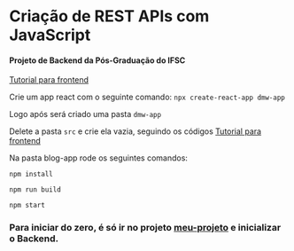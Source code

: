 # Criação de REST APIs com JavaScript
#### Projeto de Backend da Pós-Graduação do IFSC

[Tutorial para frontend][site-url]

[site-url]:https://github.com/edjandir/react-tutorial


Crie um app react com o seguinte comando:
`npx create-react-app dmw-app`

Logo após será criado uma pasta `dmw-app`

Delete a pasta `src` e crie ela vazia, seguindo os códigos [Tutorial para frontend](https://github.com/edjandir/react-tutorial)


Na pasta blog-app rode os seguintes comandos:

`npm install`

`npm run build`

`npm start`

### Para iniciar do zero, é só ir no projeto [meu-projeto](https://github.com/elielrj/meu-projeto "Backend") e inicializar o Backend.

